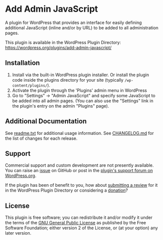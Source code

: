 # Add Admin JavaScript

A plugin for WordPress that provides an interface for easily defining additional JavaScript (inline and/or by URL) to be added to all administration pages.

This plugin is available in the WordPress Plugin Directory: https://wordpress.org/plugins/add-admin-javascript/


## Installation

1. Install via the built-in WordPress plugin installer. Or install the plugin code inside the plugins directory for your site (typically `/wp-content/plugins/`).
2. Activate the plugin through the 'Plugins' admin menu in WordPress
3. Go to "Settings" -> "Admin JavaScript" and specify some JavaScript to be added into all admin pages. (You can also use the "Settings" link in the plugin's entry on the admin "Plugins" page).


## Additional Documentation

See [readme.txt](https://github.com/coffee2code/add-admin-javascript/blob/master/readme.txt) for additional usage information. See [CHANGELOG.md](CHANGELOG.md) for the list of changes for each release.


## Support

Commercial support and custom development are not presently available. You can raise an [issue](https://github.com/coffee2code/add-admin-javascript/issues) on GitHub or post in the [plugin's support forum on WordPress.org](https://wordpress.org/support/plugin/add-admin-javascript/).

If the plugin has been of benefit to you, how about [submitting a review](https://wordpress.org/support/plugin/add-admin-javascript/reviews/) for it in the WordPress Plugin Directory or considering a [donation](https://www.paypal.com/cgi-bin/webscr?cmd=_s-xclick&hosted_button_id=6ARCFJ9TX3522)?


## License

This plugin is free software; you can redistribute it and/or modify it under the terms of the [GNU General Public License](https://www.gnu.org/licenses/gpl-2.0.html) as published by the Free Software Foundation; either version 2 of the License, or (at your option) any later version.